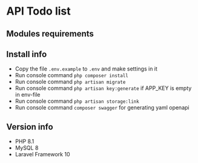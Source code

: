 # API Todo list

## Modules requirements

## Install info

* Copy the file `.env.example` to `.env` and make settings in it
* Run console command `php composer install`
* Run console command `php artisan migrate`
* Run console command `php artisan key:generate` if APP_KEY is empty in env-file
* Run console command `php artisan storage:link`
* Run console command `composer swagger` for generating yaml openapi

## Version info

* PHP 8.1
* MySQL 8
* Laravel Framework 10
